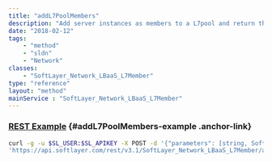 ```yaml
---
title: "addL7PoolMembers"
description: "Add server instances as members to a L7pool and return the LoadBalancer Object with listeners, pools and members populated "
date: "2018-02-12"
tags:
    - "method"
    - "sldn"
    - "Network"
classes:
    - "SoftLayer_Network_LBaaS_L7Member"
type: "reference"
layout: "method"
mainService : "SoftLayer_Network_LBaaS_L7Member"
---
```


### [REST Example](#addL7PoolMembers-example) <a href="/article/rest/"><i class="fas fa-question"></i></a> {#addL7PoolMembers-example .anchor-link} 
```bash
curl -g -u $SL_USER:$SL_APIKEY -X POST -d '{"parameters": [string, SoftLayer_Network_LBaaS_L7Member]}' \
'https://api.softlayer.com/rest/v3.1/SoftLayer_Network_LBaaS_L7Member/addL7PoolMembers'
```
